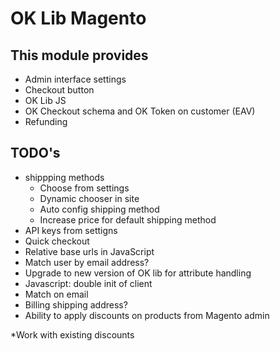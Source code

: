 # OK Lib Magento

## This module provides
* Admin interface settings
* Checkout button
* OK Lib JS
* OK Checkout schema and OK Token on customer (EAV)
* Refunding

## TODO's
 * shippping methods
    * Choose from settings
    * Dynamic chooser in site
    * Auto config shipping method
    * Increase price for default shipping method
 * API keys from settigns
 * Quick checkout
 * Relative base urls in JavaScript
 * Match user by email address?
 * Upgrade to new version of OK lib for attribute handling
 * Javascript: double init of client
 * Match on email
 * Billing shipping address?
 * Ability to apply discounts on products from Magento admin
 
 *Work with existing discounts
 